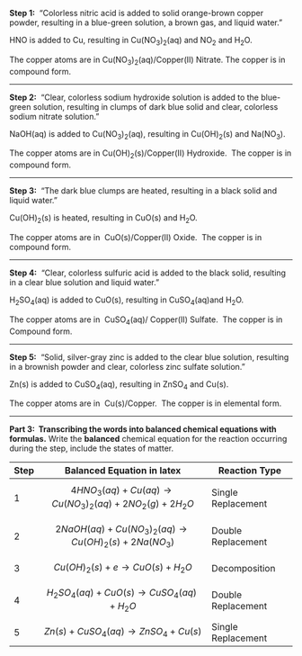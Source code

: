 **Step 1:**  “Colorless nitric acid is added to solid orange-brown copper powder, resulting in a blue-green solution, a brown gas, and liquid water.”

HNO is added to Cu, resulting in Cu(NO<sub>3</sub>)<sub>2</sub>(aq) and NO<sub>2</sub> and H<sub>2</sub>O.

The copper atoms are in Cu(NO<sub>3</sub>)<sub>2</sub>(aq)/Copper(II) Nitrate. The copper is in compound form.

---

**Step 2:**  “Clear, colorless sodium hydroxide solution is added to the blue-green solution, resulting in clumps of dark blue solid and clear, colorless sodium nitrate solution.”  

NaOH(aq) is added to Cu(NO<sub>3</sub>)<sub>2</sub>(aq), resulting in Cu(OH)<sub>2</sub>(s) and Na(NO<sub>3</sub>).

The copper atoms are in Cu(OH)<sub>2</sub>(s)/Copper(II) Hydroxide.  The copper is in compound form.

---

**Step 3:**  “The dark blue clumps are heated, resulting in a black solid and liquid water.”

Cu(OH)<sub>2</sub>(s) is heated, resulting in CuO(s) and H<sub>2</sub>O.

The copper atoms are in  CuO(s)/Copper(II) Oxide.  The copper is in compound form.

---

**Step 4:**  “Clear, colorless sulfuric acid is added to the black solid, resulting in a clear blue solution and liquid water.”

H<sub>2</sub>SO<sub>4</sub>(aq) is added to CuO(s), resulting in CuSO<sub>4</sub>(aq)and H<sub>2</sub>O.

The copper atoms are in  CuSO<sub>4</sub>(aq)/ Copper(II) Sulfate.  The copper is in Compound form.

---

**Step 5:**  “Solid, silver-gray zinc is added to the clear blue solution, resulting in a brownish powder and clear, colorless zinc sulfate solution.”

Zn(s) is added to CuSO<sub>4</sub>(aq), resulting in ZnSO<sub>4</sub> and Cu(s).

The copper atoms are in  Cu(s)/Copper.  The copper is in elemental form.

---

**Part 3:  Transcribing the words into balanced chemical equations with formulas.** Write the **balanced** chemical equation for the reaction occurring during the step, include the states of matter.

| Step | Balanced Equation in latex                                              | Reaction Type      |
| ---- | ----------------------------------------------------------------------- | ------------------ |
| 1    | $$4HNO_{3}(aq) + Cu(aq) \to Cu(NO_{3})_{2}(aq) + 2NO_{2}(g) + 2H_{2}O$$ | Single Replacement |
| 2    | $$2NaOH(aq) + Cu(NO_{3})_{2}(aq) \to Cu(OH)_{2}(s) + 2Na(NO_{3})$$      | Double Replacement |
| 3    | $$Cu(OH)_{2}(s) + e \to CuO(s) + H_{2}O$$                               | Decomposition      |
| 4    | $$H_{2}SO_{4}(aq) + CuO(s) \to CuSO_{4}(aq) + H_{2}O$$                  | Double Replacement |
| 5    | $$Zn(s) + CuSO_{4}(aq) \to ZnSO_{4} + Cu(s)$$                           | Single Replacement |

